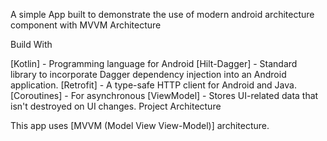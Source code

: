 

A simple App built to demonstrate the use of modern android architecture component with MVVM Architecture

Build With

[Kotlin] - Programming language for Android
[Hilt-Dagger] - Standard library to incorporate Dagger dependency injection into an Android application.
[Retrofit] - A type-safe HTTP client for Android and Java.
[Coroutines] - For asynchronous
[ViewModel] - Stores UI-related data that isn't destroyed on UI changes.
Project Architecture

This app uses [MVVM (Model View View-Model)] architecture.
